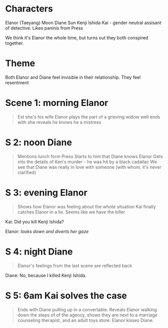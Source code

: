 # Characters
Elanor (Taeyang) Moon
Diane Sun
Kenji Ishida
Kai - gender neutral assisant of detective. Likes paninis from Press

We think it's Elanor the whole time, but turns out they both conspired together.

# Theme
Both Elanor and Diane feel invisible in their relationship. They feel resentment

# Scene 1: morning Elanor

> Est she's his wife
Elanor plays the part of a grieving widow well
ends with she reveals he knows he a mistress

# S 2: noon Diane
> Mentions lunch form Press
Starts to hint that Diane knows Elanor
Gets into the details of Ken's murder - he was hit by a black cadallac 
We see that Diane was really in love with someone (with whom, it's never clarified)

# S 3: evening Elanor
> Shows how Elanor was feeling about the whote situation
> Kai finally catches Elanor in a lie. Seems like we have the killer

Kai: Did you kill Kenji Ishida?

Elanor: *looks down and diverts her gaze*

# S 4: night Diane
> Elanor's feelings from the last scene are reflected back

Diane: No, because I killed Kenji Ishida.

# S 5: 6am Kai solves the case

> Ends with Diane pulling up in a convertable. Reveals Elanor walking down the steps of of the agency, shows they are next to a marriage counseling therapist, and an adult toys store. Elanor kisses Diane.